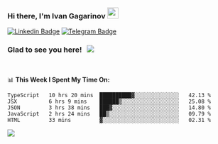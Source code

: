 ### Hi there, I'm Ivan Gagarinov <img src="https://media.giphy.com/media/hvRJCLFzcasrR4ia7z/giphy.gif" width="25px">

[![Linkedin Badge](https://img.shields.io/badge/-LinkedIn-0e76a8?style=flat-square&logo=Linkedin&logoColor=white)](https://linkedin.com/in/ivan-gagarinov-142ba3141/)
[![Telegram Badge](https://img.shields.io/badge/-Telegram-0088cc?style=flat-square&logo=Telegram&logoColor=white)](https://t.me/igagarinov)

### Glad to see you here! &nbsp; ![](https://visitor-badge.glitch.me/badge?page_id=dzencot.dzencot)

</br>

📊 **This Week I Spent My Time On:**
<!--START_SECTION:waka-->
```text
TypeScript   10 hrs 20 mins  ██████████▓░░░░░░░░░░░░░░   42.13 % 
JSX          6 hrs 9 mins    ██████▒░░░░░░░░░░░░░░░░░░   25.08 % 
JSON         3 hrs 38 mins   ███▓░░░░░░░░░░░░░░░░░░░░░   14.80 % 
JavaScript   2 hrs 24 mins   ██▒░░░░░░░░░░░░░░░░░░░░░░   09.79 % 
HTML         33 mins         ▓░░░░░░░░░░░░░░░░░░░░░░░░   02.31 % 
```
<!--END_SECTION:waka-->

[![](https://github-readme-stats.vercel.app/api?username=dzencot&theme=gruvbox)](https://github.com/dzencot)
